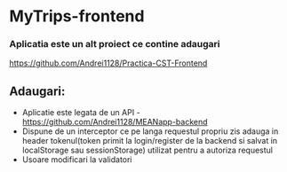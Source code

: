 # MyTrips-frontend
### Aplicatia este un alt proiect ce contine adaugari
https://github.com/Andrei1128/Practica-CST-Frontend
## Adaugari:
 - Aplicatie este legata de un API - https://github.com/Andrei1128/MEANapp-backend
 - Dispune de un interceptor ce pe langa requestul propriu zis adauga in header tokenul(token primit la login/register de la backend si salvat in localStorage sau sessionStorage) utilizat pentru a autoriza requestul
 - Usoare modificari la validatori
